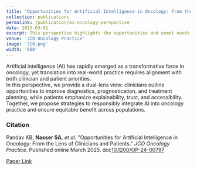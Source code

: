 ```yaml
---
title: "Opportunities for Artificial Intelligence in Oncology: From the Lens of Clinicians and Patients"
collection: publications
permalink: /publication/ai-oncology-perspective
date: 2025-03-01
excerpt: This perspective highlights the opportunities and unmet needs for artificial intelligence in oncology, presented from both the clinician and patient viewpoints, and outlines pathways for equitable and explainable AI adoption in cancer care.
venue: 'JCO Oncology Practice'
image: 'JCO.png'
width: '600'
---
```


Artificial intelligence (AI) has rapidly emerged as a transformative force in oncology, yet translation into real-world practice requires alignment with both clinician and patient priorities.  
In this perspective, we provide a dual-lens view: clinicians outline opportunities to improve diagnostics, prognostication, and treatment planning, while patients emphasize explainability, trust, and accessibility.  
Together, we propose strategies to responsibly integrate AI into oncology practice and ensure equitable benefit across populations.

### Citation
Pandav KB, **Nasser SA**, *et al.* "Opportunities for Artificial Intelligence in Oncology: From the Lens of Clinicians and Patients." *JCO Oncology Practice*. Published online March 2025. doi:[10.1200/OP-24-00797](https://ascopubs.org/doi/abs/10.1200/OP-24-00797)

[Paper Link](https://ascopubs.org/doi/abs/10.1200/OP-24-00797)
